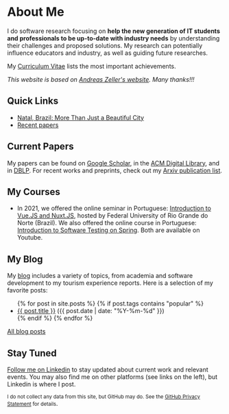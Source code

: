 # About Me

I do software research focusing on **help the new generation of IT students and professionals to be up-to-date with industry needs** by understanding their challenges and proposed solutions. My research can potentially influence educators and industry, as well as guiding future researches.

My [Curriculum Vitae](assets/SamuelCV.pdf) lists the most important achievements.

_This website is based on <a href="https://andreas-zeller.info" target="_new">Andreas Zeller's website</a>. Many thanks!!!_

## Quick Links

* <a href="2024/09/27/natal-brazil-an-more-than-enjoyable-city.html" target="_new">Natal, Brazil: More Than Just a Beautiful City</a>
* <a href="https://scholar.google.com/citations?hl=en&user=eEdG2_0AAAAJ&view_op=list_works&sortby=pubdate" target="_new">Recent papers</a>

## Current Papers

My papers can be found on [Google Scholar](https://scholar.google.com/citations?user=eEdG2_0AAAAJ&hl=en&oi=ao), in the [ACM Digital Library](https://dl.acm.org/profile/99659661119), and in [DBLP](https://dblp.uni-trier.de/pid/282/5488.html). For recent works and preprints, check out my [Arxiv publication list](https://arxiv.org/search/cs?searchtype=author&query=Ferino%2C+S).

## My Courses

* In 2021, we offered the online seminar in Portuguese: [Introduction to Vue.JS and Nuxt.JS](https://youtu.be/PK2kFezgqto?si=-w9JaSmRv2i-vSgU), hosted by Federal University of Rio Grande do Norte (Brazil). We also offered the online course  in Portuguese: [Introduction to Software Testing on Spring](https://youtube.com/playlist?list=PLvVdNvJpL-oY__kVm3jgzj8Kk4vGbzqgh&si=lHANiyrKm0BUjkCF). Both are available on Youtube.

## My Blog

My [blog](Blog.html) includes a variety of topics, from academia and software development to my tourism experience reports. Here is a selection of my favorite posts:

<ul>
  {% for post in site.posts %}
  {% if post.tags contains "popular" %}
    <li>
      <a href="{{ post.url }}">{{ post.title }}</a>
      (<span class="date">{{ post.date | date: "%Y-%m-%d" }}</span>)
    </li>
  {% endif %}
  {% endfor %}
</ul>

[All blog posts](Blog.html)

## Stay Tuned

[Follow me on Linkedin](https://www.linkedin.com/in/samuel1797) to stay updated about current work and relevant events.
You may also find me on other platforms (see links on the left), but Linkedin is where I post.

<small>I do not collect any data from this site, but GitHub may do. See the <a href="https://docs.github.com/en/site-policy/privacy-policies/github-privacy-statement">GitHub Privacy Statement</a>
for details</small>.

